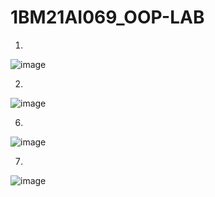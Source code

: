 # 1BM21AI069_OOP-LAB
1.

![image](https://github.com/sathwik2610/1BM21AI069_OOP-LAB/assets/136416967/9a70b024-28a9-4769-b737-732259b5c4f6)

2.

![image](https://github.com/sathwik2610/1BM21AI069_OOP-LAB/assets/136416967/a043e0e8-f19d-4d10-a91f-38e7729dc515)

6.

![image](https://github.com/sathwik2610/1BM21AI069_OOP-LAB/assets/136416967/b7fb1bf4-729d-4174-81a1-fdb18d9d007e)

7.

![image](https://github.com/sathwik2610/1BM21AI069_OOP-LAB/assets/136416967/15b6aa44-1296-47ad-8b68-a37ed703d8f7)
